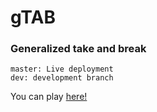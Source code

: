 # gTAB
### Generalized take and break

```
master: Live deployment
dev: development branch
```
You can play [here!](http://z2oh.github.io/gTAB)
